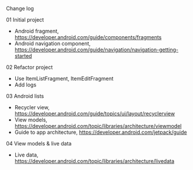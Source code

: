 Change log

01 Initial project

  - Android fragment, https://developer.android.com/guide/components/fragments
  - Android navigation component, https://developer.android.com/guide/navigation/navigation-getting-started

02 Refactor project

  - Use ItemListFragment, ItemEditFragment
  - Add logs

03 Android lists

  - Recycler view, https://developer.android.com/guide/topics/ui/layout/recyclerview
  - View models, https://developer.android.com/topic/libraries/architecture/viewmodel
  - Guide to app architecture, https://developer.android.com/jetpack/guide

04 View models & live data

  - Live data, https://developer.android.com/topic/libraries/architecture/livedata
